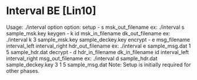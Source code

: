 # Interval BE [Lin10]
Usage: ./interval option
option:
setup - s msk_out_filename
	ex: ./interval s sample_msk.key
keygen - k id msk_in_filename dk_out_filename
	ex: ./interval k 3 sample_msk.key sample_deckey.key
encrypt - e msg_filename interval_left interval_right hdr_out_filename
	ex: ./interval e sample_msg.dat 1 5 sample_hdr.dat
decrypt - d hdr_in_filename dk_in_filename id interval_left interval_right msg_out_filename
	ex: ./interval d sample_hdr.dat sample_deckey.key 3 1 5 sample_msg.dat
Note: Setup is initially required for other phases.

